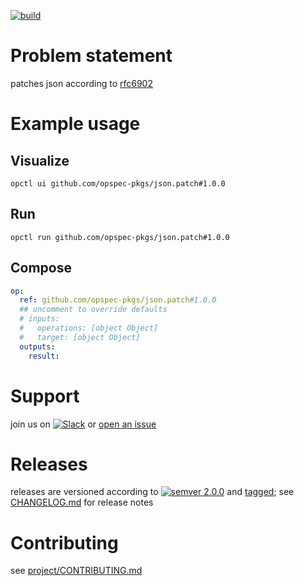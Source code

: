 [![build](https://github.com/opspec-pkgs/json.patch/actions/workflows/build.yml/badge.svg)](https://github.com/opspec-pkgs/json.patch/actions/workflows/build.yml)


# Problem statement

patches json according to [rfc6902](https://tools.ietf.org/html/rfc6902)

# Example usage

## Visualize

```shell
opctl ui github.com/opspec-pkgs/json.patch#1.0.0
```

## Run

```
opctl run github.com/opspec-pkgs/json.patch#1.0.0
```

## Compose

```yaml
op:
  ref: github.com/opspec-pkgs/json.patch#1.0.0
  ## uncomment to override defaults
  # inputs:
  #   operations: [object Object]
  #   target: [object Object]
  outputs:
    result:
```

# Support

join us on
[![Slack](https://img.shields.io/badge/slack-opctl-E01563.svg)](https://join.slack.com/t/opctl/shared_invite/zt-51zodvjn-Ul_UXfkhqYLWZPQTvNPp5w)
or
[open an issue](https://github.com/opspec-pkgs/json.patch/issues)

# Releases

releases are versioned according to
[![semver 2.0.0](https://img.shields.io/badge/semver-2.0.0-brightgreen.svg)](http://semver.org/spec/v2.0.0.html)
and [tagged](https://git-scm.com/book/en/v2/Git-Basics-Tagging); see
[CHANGELOG.md](CHANGELOG.md) for release notes

# Contributing

see
[project/CONTRIBUTING.md](https://github.com/opspec-pkgs/project/blob/main/CONTRIBUTING.md)
